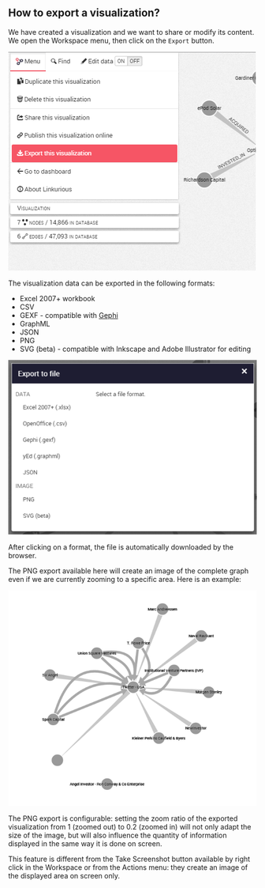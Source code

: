 ## How to export a visualization?

We have created a visualization and we want to share or modify its content. We open the Workspace menu, then click on the ```Export``` button.

![](MenuExport.png)

The visualization data can be exported in the following formats:

* Excel 2007+ workbook
* CSV
* GEXF - compatible with [Gephi](https://gephi.github.io/)
* GraphML
* JSON
* PNG
* SVG (beta) - compatible with Inkscape and Adobe Illustrator for editing

![](Format.png)

After clicking on a format, the file is automatically downloaded by the browser.

The PNG export available here will create an image of the complete graph even if we are currently zooming to a specific area. Here is an example:

![](SS.png)

The PNG export is configurable: setting the zoom ratio of the exported visualization from 1 (zoomed out) to 0.2 (zoomed in) will not only adapt the size of the image, but will also influence the quantity of information displayed in the same way it is done on screen.

<div class="alert alert-info">
    This feature is different from the Take Screenshot button available by right click in the Workspace or from the Actions menu: they create an image of the displayed area on screen only.
</div>